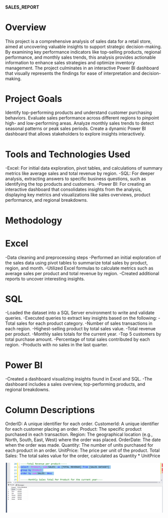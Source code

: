 #### SALES_REPORT

# Overview
 This project is a comprehensive analysis of sales data for a retail store, aimed at uncovering valuable insights to support strategic decision-making. By examining key performance indicators like top-selling products, regional performance, and monthly sales trends, this analysis provides actionable information to enhance sales strategies and optimize inventory management. The project culminates in an interactive Power BI dashboard that visually represents the findings for ease of interpretation and decision-making.
 
# Project Goals
Identify top-performing products and understand customer purchasing behaviors.
Evaluate sales performance across different regions to pinpoint high- and low-performing areas.
Analyze monthly sales trends to detect seasonal patterns or peak sales periods.
Create a dynamic Power BI dashboard that allows stakeholders to explore insights interactively.
# Tools and Technologies Used
-Excel: For initial data exploration, pivot tables, and calculations of summary metrics like average sales and total revenue by region.
-SQL: For deeper analysis,  extracting answers to specific business questions, such as identifying the top products and customers.
-Power BI: For creating an interactive dashboard that consolidates insights from the analysis, displaying key metrics and visualizations like sales overviews, product performance, and regional breakdowns.
# Methodology
# Excel
-Data cleaning and preprocessing steps
-Performed an initial exploration of the sales data using pivot tables to summarize total sales by product, region, and month.
-Utilized Excel formulas to calculate metrics such as average sales per product and total revenue by region.
-Created additional reports to uncover interesting insights.
# SQL
-Loaded the dataset into a SQL Server environment to write and validate queries.
-Executed queries to extract key insights based on the following:
-Total sales for each product category.
-Number of sales transactions in each region.
-Highest-selling product by total sales value.
-Total revenue per product.
-Monthly sales totals for the current year.
-Top 5 customers by total purchase amount.
-Percentage of total sales contributed by each region.
-Products with no sales in the last quarter.
# Power BI
-Created a dashboard visualizing insights found in Excel and SQL.
-The dashboard includes a sales overview, top-performing products, and regional breakdowns.
# Column Descriptions 
OrderID: A unique identifier for each order.
CustomerId: A unique identifier for each customer placing an order.
Product: The specific product purchased in each transaction.
Region: The geographical location (e.g., North, South, East, West) where the order was placed.
OrderDate: The date when the order was made.
Quantity: The number of units purchased for each product in an order.
UnitPrice: The price per unit of the product.
Total Sales: The total sales value for the order, calculated as Quantity * UnitPrice

![Screenshot 2024-10-18 060947](https://github.com/FeyiiTheAnalyst/LITA_CAPSTONE_PROJECT/blob/main/REVENUE%20BY%20PRODUCT.png)

